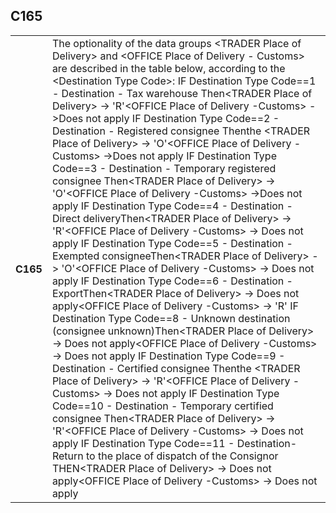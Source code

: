 ## C165
<table>
 <tr>
  <th>
   C165
  </th>
  <td>
   The optionality of the data groups &lt;TRADER Place of Delivery&gt; and &lt;OFFICE Place of Delivery - Customs&gt; are described in the table below, according to the &lt;Destination Type Code&gt;:  IF Destination Type Code==1 - Destination - Tax warehouse                             Then&lt;TRADER Place of Delivery&gt; -&gt; 'R'&lt;OFFICE Place of Delivery -Customs&gt; -&gt;Does not apply IF Destination Type Code==2 - Destination - Registered consignee                    Thenthe &lt;TRADER Place of Delivery&gt; -&gt; 'O'&lt;OFFICE Place of Delivery -Customs&gt; -&gt;Does not apply IF Destination Type Code==3 - Destination - Temporary registered consignee     Then&lt;TRADER Place of Delivery&gt; -&gt; 'O'&lt;OFFICE Place of Delivery -Customs&gt; -&gt;Does not apply IF Destination Type Code==4 - Destination - Direct deliveryThen&lt;TRADER Place of Delivery&gt; -&gt; 'R'&lt;OFFICE Place of Delivery -Customs&gt; -&gt; Does not apply IF Destination Type Code==5 - Destination - Exempted consigneeThen&lt;TRADER Place of Delivery&gt; -&gt; 'O'&lt;OFFICE Place of Delivery -Customs&gt; -&gt; Does not apply IF Destination Type Code==6 - Destination - ExportThen&lt;TRADER Place of Delivery&gt; -&gt; Does not apply&lt;OFFICE Place of Delivery -Customs&gt; -&gt; 'R' IF Destination Type Code==8 - Unknown destination (consignee unknown)Then&lt;TRADER Place of Delivery&gt; -&gt; Does not apply&lt;OFFICE Place of Delivery -Customs&gt; -&gt; Does not apply IF Destination Type Code==9 - Destination - Certified consignee                    Thenthe &lt;TRADER Place of Delivery&gt; -&gt; 'R'&lt;OFFICE Place of Delivery -Customs&gt; -&gt; Does not apply IF Destination Type Code==10 - Destination - Temporary certified consignee     Then&lt;TRADER Place of Delivery&gt; -&gt; 'R'&lt;OFFICE Place of Delivery -Customs&gt; -&gt; Does not apply IF Destination Type Code==11 - Destination-Return to the place of dispatch of the Consignor THEN&lt;TRADER Place of Delivery&gt; -&gt; Does not apply&lt;OFFICE Place of Delivery -Customs&gt; -&gt; Does not apply
  </td>
 </tr>
</table>
